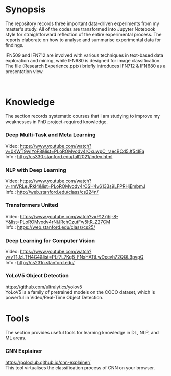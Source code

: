 # Synopsis
The repository records three important data-driven experiments from my master's study. All of the codes are transformed into Jupyter Notebook style for straightforward reflection of the entire experimental process. The reports elaborate on how to analyse and summarise experimental data for findings.

IFN509 and IFN712 are involved with various techniques in text-based data exploration and mining, while IFN680 is designed for image classification. The file (Research Experience.pptx) briefly introduces IFN712 & IFN680 as a presentation view.

</br>

# Knowledge 
The section records systematic courses that I am studying to improve my weaknesses in PhD project-required knowledge.

### Deep Multi-Task and Meta Learning
Video: https://www.youtube.com/watch?v=0KWT9wIYoF8&list=PLoROMvodv4rOxuwpC_raecBCd5Jf54lEa </br>
Info.: http://cs330.stanford.edu/fall2021/index.html
  
### NLP with Deep Learning
Video: https://www.youtube.com/watch?v=rmVRLeJRkl4&list=PLoROMvodv4rOSH4v6133s9LFPRHjEmbmJ </br>
Info.: http://web.stanford.edu/class/cs224n/
  
### Transformers United
Video: https://www.youtube.com/watch?v=P127jhj-8-Y&list=PLoROMvodv4rNiJRchCzutFw5ItR_Z27CM </br>
Info.: https://web.stanford.edu/class/cs25/

### Deep Learning for Computer Vision
Video: https://www.youtube.com/watch?v=vT1JzLTH4G4&list=PLf7L7Kg8_FNxHATtLwDceyh72QQL9pvpQ </br>
Info.: http://cs231n.stanford.edu/

### YoLoV5 Object Detection
https://github.com/ultralytics/yolov5 </br>
YoLoV5 is a family of pretrained models on the COCO dataset, which is powerful in Video/Real-Time Object Detection.

# Tools
The section provides useful tools for learning knowledge in DL, NLP, and ML areas.  

### CNN Explainer
https://poloclub.github.io/cnn-explainer/ </br>
This tool virtualises the classification process of CNN on your browser.
